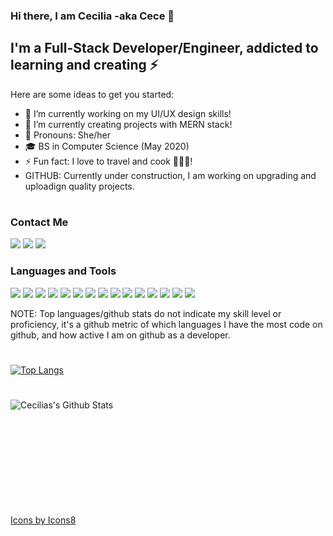 ### Hi there, I am Cecilia -aka Cece 👋

## I'm a Full-Stack Developer/Engineer, addicted to learning and creating ⚡

Here are some ideas to get you started:

- 🔭 I’m currently working on my UI/UX design skills!
- 🌱 I’m currently creating projects with MERN stack!
- 🌟 Pronouns: She/her
- 🎓 BS in Computer Science (May 2020)
- ⚡ Fun fact: I love to travel and cook 👩🏻‍🍳! 
- GITHUB: Currently under construction, I am working on upgrading and uploadign quality projects.
<!--- - 📝 I recently picked up blooging. Visit DEV or Medium for my articles) -->

#
### Contact Me
[<img src="https://img.icons8.com/color/48/000000/twitter-squared.png"/>][twitter]
[<img src="https://img.icons8.com/color/48/000000/instagram-new.png"/>][instagram]
[<img src="https://img.icons8.com/color/48/000000/linkedin.png"/>][linkedin]
<!-- [<img src="https://img.icons8.com/color/48/000000/worldwide-location.png"/>][website] -->

### Languages and Tools
[<img src="https://img.icons8.com/fluent/50/000000/visual-studio-code-2019.png"/>](https://code.visualstudio.com/)
[<img src="https://img.icons8.com/color/48/000000/java-coffee-cup-logo.png"/>](https://www.java.com/en/)
[<img src="https://img.icons8.com/color/50/000000/javascript.png"/>](https://developer.mozilla.org/en-US/docs/Web/JavaScript)
[<img src="https://img.icons8.com/office/16/000000/react.png"/>](https://reactjs.org)
[<img src="https://img.icons8.com/color/48/000000/react-native.png"/>](https://reactnative.dev)
[<img src="https://img.icons8.com/color/48/000000/vue-js.png"/>](https://vuejs.org)
[<img src="https://img.icons8.com/color/48/000000/nodejs.png"/>](https://nodejs.org/en/)
[<img src="https://img.icons8.com/color/48/000000/mongodb.png"/>](https://www.mongodb.com)
[<img src="https://img.icons8.com/color/48/000000/python.png"/>](https://www.python.org)
[<img src="https://img.icons8.com/color/48/000000/css3.png"/>](https://developer.mozilla.org/en-US/docs/Archive/CSS3)
[<img src="https://img.icons8.com/ios-filled/50/000000/c-sharp-logo.png"/>](https://docs.microsoft.com/en-us/dotnet/csharp/)
[<img src="https://img.icons8.com/color/48/000000/git.png"/>](https://git-scm.com)
[<img src="https://img.icons8.com/officel/40/000000/console.png"/>](https://www.gnu.org/software/bash/)
[<img src="https://img.icons8.com/color/48/000000/firebase.png"/>](https://firebase.google.com)
[<img src="https://img.icons8.com/color/48/000000/pycharm.png"/>](https://www.jetbrains.com/pycharm/)

NOTE: Top languages/github stats do not indicate my skill level or proficiency, it's a github metric of which languages I have the most code on github, and how active I am on github as a developer.

#
[![Top Langs](https://github-readme-stats.vercel.app/api/top-langs/?username=cecilialuna11&layout=compact&theme=radical)](https://github.com/anuraghazra/github-readme-stats)

#

<img align="left" alt="Cecilias's Github Stats" src="https://github-readme-stats.codestackr.vercel.app/api?username=cecilialuna11&show_icons=true&hide_border=true&theme=nightowl" />


<br />
<br />
<br />
<br />
<br />
<br />
<br />
<br />
<br />
<br />


[Icons by Icons8](https://icons8.com/icons)

<!-- [website]: https://cecilialuna.com -->
[twitter]: https://twitter.com/_cecilialuna
[instagram]: https://www.instagram.com/code.nomad/
[linkedin]: https://www.linkedin.com/in/cecilia-banales-luna/

